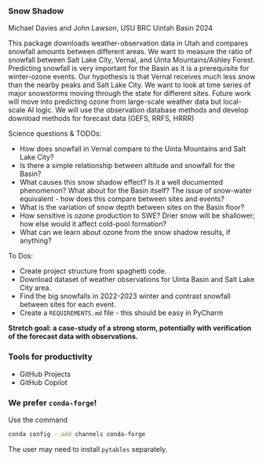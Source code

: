 ### Snow Shadow

Michael Davies and John Lawson, USU BRC Uintah Basin 2024

This package downloads weather-observation data in Utah and compares snowfall amounts between different areas.
We want to measure the ratio of snowfall between Salt Lake City, Vernal, and Uinta Mountains/Ashley Forest.
Predicting snowfall is very important for the Basin as it is a prerequisite for winter-ozone events.
Our hypothesis is that Vernal receives much less snow than the nearby peaks and Salt Lake City.
We want to look at time series of major snowstorms moving through the state for different sites.
Future work will move into predicting ozone from large-scale weather data but local-scale AI logic.
We will use the observation database methods and develop download methods for forecast data (GEFS, RRFS, HRRR)

Science questions & TODOs:
* How does snowfall in Vernal compare to the Uinta Mountains and Salt Lake City?
* Is there a simple relationship between altitude and snowfall for the Basin?
* What causes this snow shadow effect? Is it a well documented phenomenon? What about for the Basin itself?
The issue of snow-water equivalent - how does this compare between sites and events?
* What is the variation of snow depth between sites on the Basin floor?
* How sensitive is ozone production to SWE? Drier snow will be shallower; how else would it affect cold-pool formation?
* What can we learn about ozone from the snow shadow results, if anything? 

To Dos:
* Create project structure from spaghetti code.
* Download dataset of weather observations for Uinta Basin and Salt Lake City area.
* Find the big snowfalls in 2022-2023 winter and contrast snowfall between sites for each event.
* Create a `REQUIREMENTS.md` file - this should be easy in PyCharm

**Stretch goal: a case-study of a strong storm, potentially with verification of the forecast data with observations.**

### Tools for productivity 
* GitHub Projects
* GitHub Copilot

### We prefer `conda-forge`!
Use the command 

```bash
conda config --add channels conda-forge
```

The user may need to install `pytables` separately.




